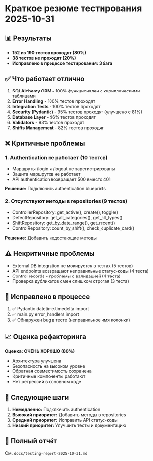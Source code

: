 # Краткое резюме тестирования 2025-10-31

## 📊 Результаты

- **152 из 190 тестов проходят (80%)**
- **38 тестов не проходят (20%)**
- **Исправлено в процессе тестирования: 3 бага**

## ✅ Что работает отлично

1. **SQLAlchemy ORM** - 100% функционален с кириллическими таблицами
2. **Error Handling** - 100% тестов проходят
3. **Integration Tests** - 100% тестов проходят
4. **Security (Pydantic)** - 95% тестов проходят (улучшено с 81%)
5. **Database Layer** - 96% тестов проходят
6. **Validators** - 93% тестов проходят
7. **Shifts Management** - 82% тестов проходят

## ❌ Критичные проблемы

### 1. Authentication не работает (10 тестов)
- Маршруты /login и /logout не зарегистрированы
- Защита маршрутов не работает
- API authentication возвращает 500 вместо 401

**Решение:** Подключить authentication blueprints

### 2. Отсутствуют методы в repositories (9 тестов)
- ControllerRepository: get_active(), create(), toggle()
- DefectRepository: get_all_categories(), get_all_types()
- ShiftRepository: get_by_date_range(), get_recent()
- ControlRepository: count_by_shift(), check_duplicate_card()

**Решение:** Добавить недостающие методы

## ⚠️ Некритичные проблемы

- External DB integration не мокируется в тестах (5 тестов)
- API endpoints возвращают неправильные статус-коды (4 теста)
- Control records - проблемы с валидацией (4 теста)
- Проверка дубликатов смен слишком строгая (3 теста)

## 🔧 Исправлено в процессе

1. ✅ Pydantic datetime.timedelta import
2. ✅ main.py error_handlers import
3. ✅ Обнаружен bug в тесте (неправильное имя колонки)

## 📈 Оценка рефакторинга

**Оценка: ОЧЕНЬ ХОРОШО (80%)**

- Архитектура улучшена
- Безопасность на высоком уровне
- Обратная совместимость сохранена
- Критичные компоненты работают
- Нет регрессий в основном коде

## 🎯 Следующие шаги

1. **Немедленно:** Подключить authentication
2. **Высокий приоритет:** Добавить методы в repositories
3. **Средний приоритет:** Исправить API статус-коды
4. **Низкий приоритет:** Улучшить тесты и документацию

## 📄 Полный отчёт

См. `docs/testing-report-2025-10-31.md`
